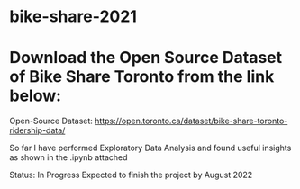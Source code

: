 # bike-share-2021

# Download the Open Source Dataset of Bike Share Toronto from the link below: 

Open-Source Dataset: 
https://open.toronto.ca/dataset/bike-share-toronto-ridership-data/

So far I have performed Exploratory Data Analysis and found useful insights as shown in the .ipynb attached

Status: In Progress
Expected to finish the project by August 2022
